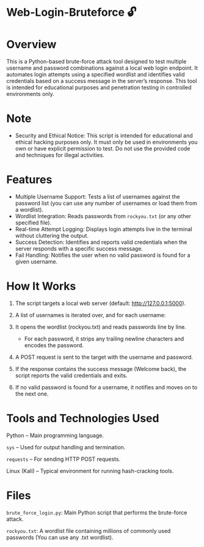 # Web-Login-Bruteforce 🔓

# Overview
This is a Python-based brute-force attack tool designed to test multiple username and password combinations against a local web login endpoint. It automates login attempts using a specified wordlist and identifies valid credentials based on a success message in the server’s response. This tool is intended for educational purposes and penetration testing in controlled environments only.

# Note
- Security and Ethical Notice: This script is intended for educational and ethical hacking purposes only. It must only be used in environments you own or have explicit permission to test. Do not use the provided code and techniques for illegal activities.

# Features
- Multiple Username Support: Tests a list of usernames against the password list (you can use any number of usernames or load them from a wordlist).
- Wordlist Integration: Reads passwords from `rockyou.txt` (or any other specified file).
- Real-time Attempt Logging: Displays login attempts live in the terminal without cluttering the output.
- Success Detection: Identifies and reports valid credentials when the server responds with a specific success message.
- Fail Handling: Notifies the user when no valid password is found for a given username.

# How It Works
1. The script targets a local web server (default: http://127.0.0.1:5000).

2. A list of usernames is iterated over, and for each username:

3. It opens the wordlist (rockyou.txt) and reads passwords line by line.
   - For each password, it strips any trailing newline characters and encodes the password.

4. A POST request is sent to the target with the username and password.

5. If the response contains the success message (Welcome back), the script reports the valid credentials and exits.

6. If no valid password is found for a username, it notifies and moves on to the next one.

# Tools and Technologies Used
Python – Main programming language.

`sys` – Used for output handling and termination.

`requests` – For sending HTTP POST requests.

Linux (Kali) – Typical environment for running hash-cracking tools.

# Files
`brute_force_login.py`: Main Python script that performs the brute-force attack.

`rockyou.txt`: A wordlist file containing millions of commonly used passwords (You can use any .txt wordlist).
